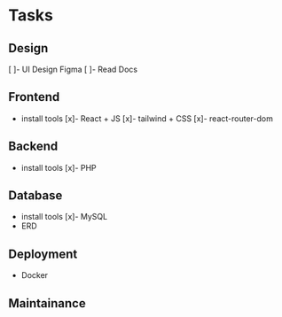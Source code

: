 # Tasks


## Design
[ ]- UI Design Figma
[ ]- Read Docs

## Frontend
- install tools
    [x]- React + JS
    [x]- tailwind + CSS
    [x]- react-router-dom

## Backend
- install tools
    [x]- PHP

## Database
- install tools
    [x]- MySQL
- ERD

## Deployment
- Docker

## Maintainance
